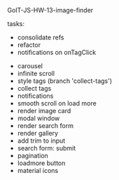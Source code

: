 GoIT-JS-HW-13-image-finder

tasks:

- consolidate refs
- refactor
- notifications on onTagClick

* carousel
* infinite scroll
* style tags (branch 'collect-tags')
* collect tags
* notifications
* smooth scroll on load more
* render image card
* modal window
* render search form
* render gallery
* add trim to input
* search form: submit
* pagination
* loadmore button
* material icons

